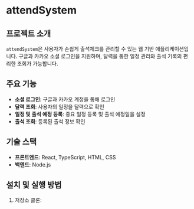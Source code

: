 # attendSystem

## 프로젝트 소개
`attendSystem`은 사용자가 손쉽게 출석체크를 관리할 수 있는 웹 기반 애플리케이션입니다. 구글과 카카오 소셜 로그인을 지원하며, 달력을 통한 일정 관리와 출석 기록의 편리한 조회가 가능합니다.

## 주요 기능
- **소셜 로그인**: 구글과 카카오 계정을 통해 로그인
- **달력 조회**: 사용자의 일정을 달력으로 확인
- **일정 및 출석 예정 등록**: 중요 일정 등록 및 출석 예정일을 설정
- **출석 조회**: 등록된 출석 정보 확인

## 기술 스택
- **프론트엔드**: React, TypeScript, HTML, CSS
- **백엔드**: Node.js

## 설치 및 실행 방법
1. 저장소 클론:
